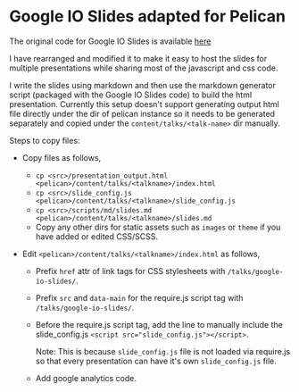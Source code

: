 Google IO Slides adapted for Pelican
====================================

The original code for Google IO Slides is available
[here](https://code.google.com/p/io-2012-slides)

I have rearranged and modified it to make it easy to host the slides
for multiple presentations while sharing most of the javascript and
css code.

I write the slides using markdown and then use the markdown generator
script (packaged with the Google IO Slides code) to build the html
presentation. Currently this setup doesn't support generating output
html file directly under the dir of pelican instance so it needs to be
generated separately and copied under the `content/talks/<talk-name>`
dir manually.

Steps to copy files:

* Copy files as follows,

  - `cp <src>/presentation_output.html <pelican>/content/talks/<talkname>/index.html`
  - `cp <src>/slide_config.js <pelican>/content/talks/<talkname>/slide_config.js`
  - `cp <src>/scripts/md/slides.md <pelican>/content/talks/<talkname>/slides.md`
  - Copy any other dirs for static assets such as `images` or `theme`
    if you have added or edited CSS/SCSS.

* Edit `<pelican>/content/talks/<talkname>/index.html` as follows,

  - Prefix `href` attr of link tags for CSS stylesheets with
    `/talks/google-io-slides/`.
  - Prefix `src` and `data-main` for the require.js script tag with
    `/talks/google-io-slides/`.
  - Before the require.js script tag, add the line to manually include
    the slide_config.js `<script src="slide_config.js"></script>`.

    Note: This is because `slide_config.js` file is not loaded via
    require.js so that every presentation can have it's own
    `slide_config.js` file.

  - Add google analytics code.


